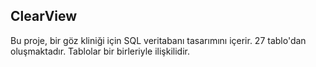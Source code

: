 ## ClearView
Bu proje, bir göz kliniği için SQL veritabanı tasarımını içerir.
27 tablo'dan oluşmaktadır.
Tablolar bir birleriyle ilişkilidir.
